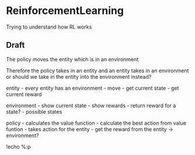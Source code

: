 # ReinforcementLearning
 
Trying to understand how RL works

## Draft
The policy moves the entity which is in an environment

Therefore the policy takes in an entity and an entity takes in an environment
or should we take in the entity into the environment instead?

entity
    - every entity has an environment
    - move
    - get current state
    - get current reward

environment
    - show current state
    - show rewards
    - return reward for a state?
    - possible states

policy
    - calculates the value function
    - calculate the best action from value funtion
    - takes action for the entity
    - get the reward from the entity -> environment?




!echo %:p


